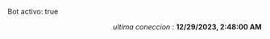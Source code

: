 <p>Bot activo: true</p>
<p align="right"><i>ultima coneccion</i> : <b>12/29/2023, 2:48:00 AM</b></p>


